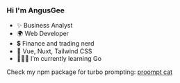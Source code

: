 ### Hi I'm AngusGee

- ✨ Business Analyst
- 🌍 Web Developer
- 💲  Finance and trading nerd
- 💾 Vue, Nuxt, Tailwind CSS
- 👨🏻‍🎓 I’m currently learning Go

Check my npm package for turbo prompting: [proompt cat](https://github.com/angusgee/proompt-cat)
